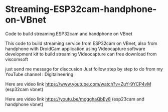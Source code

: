 # Streaming-ESP32cam-handphone-on-VBnet
Code to build streaming ESP32cam and handphone on VBnet


This code to build streaming service from ESP32cam on VBnet, also from handphone with DroidCam application
using Videocapture software development kit to build streaming
Videocapture can free download from viscomsoft

just send me message for disccusion 
Just follow step by step to do from my YouTube channel : Digitalneering

Here are video link https://www.youtube.com/watch?v=ZuY-9YCP4vM (esp32cam vbnet)

Here are video link https://youtu.be/mogghaQbEy8 (esp23cam and handphone vbnet)
